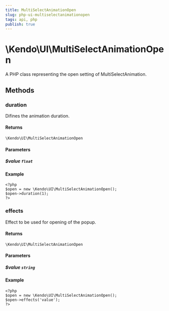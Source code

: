 ```yaml
---
title: MultiSelectAnimationOpen
slug: php-ui-multiselectanimationopen
tags: api, php
publish: true
---
```


# \Kendo\UI\MultiSelectAnimationOpen

A PHP class representing the open setting of MultiSelectAnimation.


## Methods

### duration
Difines the animation duration.

#### Returns
`\Kendo\UI\MultiSelectAnimationOpen`

#### Parameters

##### $value `float`



#### Example 
    <?php
    $open = new \Kendo\UI\MultiSelectAnimationOpen();
    $open->duration(1);
    ?>

### effects
Effect to be used for opening of the popup.

#### Returns
`\Kendo\UI\MultiSelectAnimationOpen`

#### Parameters

##### $value `string`



#### Example 
    <?php
    $open = new \Kendo\UI\MultiSelectAnimationOpen();
    $open->effects('value');
    ?>


